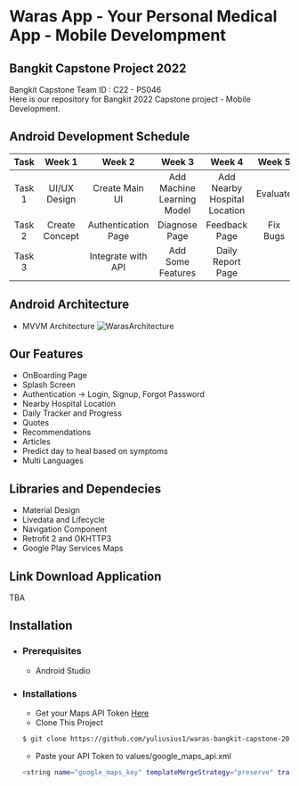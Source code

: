 # Waras App - Your Personal Medical App - Mobile Develompment

## Bangkit Capstone Project 2022

Bangkit Capstone Team ID : C22 - PS046 <br>
Here is our repository for Bangkit 2022 Capstone project - Mobile Development.

## Android Development Schedule
|  Task  |     Week 1     |       Week 2        |            Week 3          |            Week 4          |           Week 5          |
| :----: | :------------: | :-----------------: | :------------------------: | :------------------------: | :------------------------: |
| Task 1 | UI/UX Design   | Create Main UI      | Add Machine Learning Model | Add Nearby Hospital Location |  Evaluate              |
| Task 2 | Create Concept | Authentication Page | Diagnose Page              | Feedback Page              | Fix Bugs |
| Task 3 |                | Integrate with API  | Add Some Features          | Daily Report Page          |

## Android Architecture
- MVVM Architecture
![WarasArchitecture](https://github.com/yuliusius1/waras-bangkit-capstone-2022/blob/main/assets/android_architecture.jpg)

## Our Features 
- OnBoarding Page
- Splash Screen
- Authentication -> Login, Signup, Forgot Password
- Nearby Hospital Location
- Daily Tracker and Progress
- Quotes
- Recommendations
- Articles
- Predict day to heal based on symptoms
- Multi Languages

## Libraries and Dependecies
- Material Design
- Livedata and Lifecycle
- Navigation Component  
- Retrofit 2 and OKHTTP3
- Google Play Services Maps

## Link Download Application
TBA

## Installation
 * ### Prerequisites
    - Android Studio
 * ### Installations
    - Get your Maps API Token [Here](https://console.cloud.google.com/)
    - Clone This Project 
    ```bash
    $ git clone https://github.com/yuliusius1/waras-bangkit-capstone-2022.git
    ``` 
    - Paste your API Token to values/google_maps_api.xml
    ```bash
    <string name="google_maps_key" templateMergeStrategy="preserve" translatable="false">[YOUR API KEY]</string>
    ``` 

